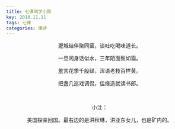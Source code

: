 ```yaml
---
title: 七律同学小聚
key: 2018.11.11
tags: 七律
categories: 律诗
---
```


<p align="center">淝城结伴聚同窗，谈吐吃喝味道长。
</p>
<p align="center">一旦闲身话似水，三年陌面鬓如霜。
</p>
<p align="center">羞言花季千般绿，浑语老枝百样黄。
</p>
<p align="center">把盏几巡戏调侃，佳缘造就读书郎。
</p>
<p align="center"></br>
</p>
<p align="center">小注：
</p>
<p align="center">美国探亲回国。最右边的是洪秋琳，洪亚东女儿，也是矿内的。
</p>
<p align="center"></br>
</p>

